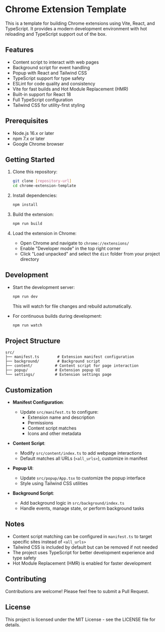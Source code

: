 # Chrome Extension Template

This is a template for building Chrome extensions using Vite, React, and TypeScript. It provides a modern development environment with hot reloading and TypeScript support out of the box.

## Features

- Content script to interact with web pages
- Background script for event handling
- Popup with React and Tailwind CSS
- TypeScript support for type safety
- ESLint for code quality and consistency
- Vite for fast builds and Hot Module Replacement (HMR)
- Built-in support for React 18
- Full TypeScript configuration
- Tailwind CSS for utility-first styling

## Prerequisites

- Node.js 16.x or later
- npm 7.x or later
- Google Chrome browser

## Getting Started

1. Clone this repository:

   ```bash
   git clone [repository-url]
   cd chrome-extension-template
   ```

2. Install dependencies:

   ```bash
   npm install
   ```

3. Build the extension:

   ```bash
   npm run build
   ```

4. Load the extension in Chrome:
   - Open Chrome and navigate to `chrome://extensions/`
   - Enable "Developer mode" in the top right corner
   - Click "Load unpacked" and select the `dist` folder from your project directory

## Development

- Start the development server:

  ```bash
  npm run dev
  ```

  This will watch for file changes and rebuild automatically.

- For continuous builds during development:
  ```bash
  npm run watch
  ```

## Project Structure

```
src/
├── manifest.ts        # Extension manifest configuration
├── background/        # Background script
├── content/          # Content script for page interaction
├── popup/            # Extension popup UI
└── settings/         # Extension settings page
```

## Customization

- **Manifest Configuration**:

  - Update `src/manifest.ts` to configure:
    - Extension name and description
    - Permissions
    - Content script matches
    - Icons and other metadata

- **Content Script**:

  - Modify `src/content/index.ts` to add webpage interactions
  - Default matches all URLs (`<all_urls>`), customize in manifest

- **Popup UI**:

  - Update `src/popup/App.tsx` to customize the popup interface
  - Style using Tailwind CSS utilities

- **Background Script**:
  - Add background logic in `src/background/index.ts`
  - Handle events, manage state, or perform background tasks

## Notes

- Content script matching can be configured in `manifest.ts` to target specific sites instead of `<all_urls>`
- Tailwind CSS is included by default but can be removed if not needed
- The project uses TypeScript for better development experience and type safety
- Hot Module Replacement (HMR) is enabled for faster development

## Contributing

Contributions are welcome! Please feel free to submit a Pull Request.

## License

This project is licensed under the MIT License - see the LICENSE file for details.
